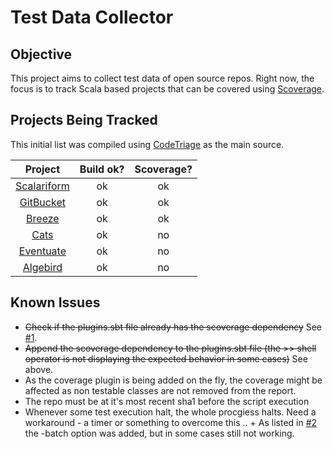 # Test Data Collector

## Objective

  This project aims to collect test data of open source repos.
  Right now, the focus is to track Scala based projects that can be covered using [Scoverage](https://github.com/scoverage/sbt-scoverage).


## Projects Being Tracked

  This initial list was compiled using [CodeTriage](http://www.codetriage.com/) as the main source.

| Project               |            Build ok?             | Scoverage?  |
| :----------------------------------------------------------: |:--:|:--:|
| [Scalariform](https://github.com/scala-ide/scalariform)      | ok | ok |
| [GitBucket](https://github.com/gitbucket/gitbucket)          | ok | ok |
| [Breeze](https://github.com/scalanlp/breeze)                 | ok | ok |
| [Cats](https://github.com/typelevel/cats)                    | ok | no |
| [Eventuate](https://github.com/RBMHTechnology/eventuate)     | ok | no |
| [Algebird](https://github.com/twitter/algebird)              | ok | no |


## Known Issues

  + ~~Check if the plugins.sbt file already has the scoverage dependency~~ See [#1](https://github.com/sauloaguiar/test-data-collector/issues/1).
  + ~~Append the scoverage dependency to the plugins.sbt file (the >> shell operator is not displaying the expected behavior in some cases)~~ See above.
  + As the coverage plugin is being added on the fly, the coverage might be affected as non testable classes are not removed from the report.
  + The repo must be at it's most recent sha1 before the script execution 
  + Whenever some test execution halt, the whole procgiess halts. Need a workaround - a timer or something to overcome this
  .. + As listed in [#2](https://github.com/sauloaguiar/test-data-collector/issues/2) the -batch option was added, but in some cases still not working.
